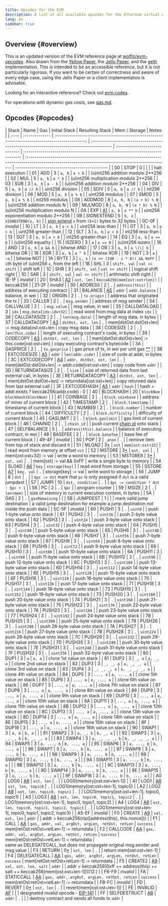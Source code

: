 ```yaml
---
title: Opcodes for the EVM
description: A list of all available opcodes for the Ethereum virtual machine.
lang: en
sidebar: true
---
```


## Overview {#overview}

This is an updated version of the EVM reference page at [wolflo/evm-opcodes](https://github.com/wolflo/evm-opcodes).
Also drawn from the [Yellow Paper](https://ethereum.github.io/yellowpaper/paper.pdf), the [Jello Paper](https://jellopaper.org/evm/), and the [geth](https://github.com/ethereum/go-ethereum) implementation.
This is intended to be an accessible reference, but it is not particularly rigorous.
If you want to be certain of correctness and aware of every edge case, using the Jello Paper or a client implementation is advisable.

Looking for an interactive reference? Check out [evm.codes](https://www.evm.codes/).

For operations with dynamic gas costs, see [gas.md](https://github.com/wolflo/evm-opcodes/blob/main/gas.md).

## Opcodes {#opcodes}

| Stack | Name           |                                               Gas                                               | Initial Stack                                                                             | Resulting Stack                | Mem / Storage                                                                 | Notes                                                                                                                                                 |
| :---: | :------------- | :---------------------------------------------------------------------------------------------: | :---------------------------------------------------------------------------------------- | :----------------------------- | :---------------------------------------------------------------------------- | :---------------------------------------------------------------------------------------------------------------------------------------------------- | ---------------------------------------------- |
|  00   | STOP           |                                                0                                                |                                                                                           |                                |                                                                               | halt execution                                                                                                                                        |
|  01   | ADD            |                                                3                                                | `a, b`                                                                                    | `a + b`                        |                                                                               | (u)int256 addition modulo 2\*\*256                                                                                                                    |
|  02   | MUL            |                                                5                                                | `a, b`                                                                                    | `a * b`                        |                                                                               | (u)int256 multiplication modulo 2\*\*256                                                                                                              |
|  03   | SUB            |                                                3                                                | `a, b`                                                                                    | `a - b`                        |                                                                               | (u)int256 addition modulo 2\*\*256                                                                                                                    |
|  04   | DIV            |                                                5                                                | `a, b`                                                                                    | `a // b`                       |                                                                               | uint256 division                                                                                                                                      |
|  05   | SDIV           |                                                5                                                | `a, b`                                                                                    | `a // b`                       |                                                                               | int256 division                                                                                                                                       |
|  06   | MOD            |                                                5                                                | `a, b`                                                                                    | `a % b`                        |                                                                               | uint256 modulus                                                                                                                                       |
|  07   | SMOD           |                                                5                                                | `a, b`                                                                                    | `a % b`                        |                                                                               | int256 modulus                                                                                                                                        |
|  08   | ADDMOD         |                                                8                                                | `a, b, N`                                                                                 | `(a + b) % N`                  |                                                                               | (u)int256 addition modulo N                                                                                                                           |
|  09   | MULMOD         |                                                8                                                | `a, b, N`                                                                                 | `(a * b) % N`                  |                                                                               | (u)int256 multiplication modulo N                                                                                                                     |
|  0A   | EXP            |               [A1](https://github.com/wolflo/evm-opcodes/blob/main/gas.md#a1-exp)               | `a, b`                                                                                    | `a ** b`                       |                                                                               | uint256 exponentiation modulo 2\*\*256                                                                                                                |
|  0B   | SIGNEXTEND     |                                                5                                                | `b, x`                                                                                    | `SIGNEXTEND(x, b)`             |                                                                               | [sign extend](https://wikipedia.org/wiki/Sign_extension) `x` from `(b+1)` bytes to 32 bytes                                                           |
| 0C-0F | _invalid_      |
|  10   | LT             |                                                3                                                | `a, b`                                                                                    | `a < b`                        |                                                                               | uint256 less-than                                                                                                                                     |
|  11   | GT             |                                                3                                                | `a, b`                                                                                    | `a > b`                        |                                                                               | uint256 greater-than                                                                                                                                  |
|  12   | SLT            |                                                3                                                | `a, b`                                                                                    | `a < b`                        |                                                                               | int256 less-than                                                                                                                                      |
|  13   | SGT            |                                                3                                                | `a, b`                                                                                    | `a > b`                        |                                                                               | int256 greater-than                                                                                                                                   |
|  14   | EQ             |                                                3                                                | `a, b`                                                                                    | `a == b`                       |                                                                               | (u)int256 equality                                                                                                                                    |
|  15   | ISZERO         |                                                3                                                | `a`                                                                                       | `a == 0`                       |                                                                               | (u)int256 iszero                                                                                                                                      |
|  16   | AND            |                                                3                                                | `a, b`                                                                                    | `a && b`                       |                                                                               | bitwise AND                                                                                                                                           |
|  17   | OR             |                                                3                                                | `a, b`                                                                                    | `a \|\| b`                     |                                                                               | bitwise OR                                                                                                                                            |
|  18   | XOR            |                                                3                                                | `a, b`                                                                                    | `a ^ b`                        |                                                                               | bitwise XOR                                                                                                                                           |
|  19   | NOT            |                                                3                                                | `a`                                                                                       | `~a`                           |                                                                               | bitwise NOT                                                                                                                                           |
|  1A   | BYTE           |                                                3                                                | `i, x`                                                                                    | `(x >> (248 - i * 8)) && 0xFF` |                                                                               | `i`th byte of (u)int256 `x`, from the left                                                                                                            |
|  1B   | SHL            |                                                3                                                | `shift, val`                                                                              | `val << shift`                 |                                                                               | shift left                                                                                                                                            |
|  1C   | SHR            |                                                3                                                | `shift, val`                                                                              | `val >> shift`                 |                                                                               | logical shift right                                                                                                                                   |
|  1D   | SAR            |                                                3                                                | `shift, val`                                                                              | `val >> shift`                 |                                                                               | arithmetic shift right                                                                                                                                |
| 1E-1F | _invalid_      |
|  20   | SHA3           |              [A2](https://github.com/wolflo/evm-opcodes/blob/main/gas.md#a2-sha3)               | `ost, len`                                                                                | `keccak256(mem[ost:ost+len])`  |                                                                               | keccak256                                                                                                                                             |
| 21-2F | _invalid_      |
|  30   | ADDRESS        |                                                2                                                | `.`                                                                                       | `address(this)`                |                                                                               | address of executing contract                                                                                                                         |
|  31   | BALANCE        | [A5](https://github.com/wolflo/evm-opcodes/blob/main/gas.md#a5-balance-extcodesize-extcodehash) | `addr`                                                                                    | `addr.balance`                 |                                                                               | balance, in wei                                                                                                                                       |
|  32   | ORIGIN         |                                                2                                                | `.`                                                                                       | `tx.origin`                    |                                                                               | address that originated the tx                                                                                                                        |
|  33   | CALLER         |                                                2                                                | `.`                                                                                       | `msg.sender`                   |                                                                               | address of msg sender                                                                                                                                 |
|  34   | CALLVALUE      |                                                2                                                | `.`                                                                                       | `msg.value`                    |                                                                               | msg value, in wei                                                                                                                                     |
|  35   | CALLDATALOAD   |                                                3                                                | `idx`                                                                                     | `msg.data[idx:idx+32]`         |                                                                               | read word from msg data at index `idx`                                                                                                                |
|  36   | CALLDATASIZE   |                                                2                                                | `.`                                                                                       | `len(msg.data)`                |                                                                               | length of msg data, in bytes                                                                                                                          |
|  37   | CALLDATACOPY   |         [A3](https://github.com/wolflo/evm-opcodes/blob/main/gas.md#a3-copy-operations)         | `dstOst, ost, len`                                                                        | `.`                            | mem[dstOst:dstOst+len] := msg.data[ost:ost+len                                | copy msg data                                                                                                                                         |
|  38   | CODESIZE       |                                                2                                                | `.`                                                                                       | `len(this.code)`               |                                                                               | length of executing contract's code, in bytes                                                                                                         |
|  39   | CODECOPY       |         [A3](https://github.com/wolflo/evm-opcodes/blob/main/gas.md#a3-copy-operations)         | `dstOst, ost, len`                                                                        | `.`                            |                                                                               | mem[dstOst:dstOst+len] := this.code[ost:ost+len]                                                                                                      | copy executing contract's bytecode             |
|  3A   | GASPRICE       |                                                2                                                | `.`                                                                                       | `tx.gasprice`                  |                                                                               | gas price of tx, in wei per unit gas [\*\*](https://github.com/ethereum/EIPs/blob/0341984ff14c8ce398f6d2b3e009c07cd99df8eb/EIPS/eip-1559.md#gasprice) |
|  3B   | EXTCODESIZE    | [A5](https://github.com/wolflo/evm-opcodes/blob/main/gas.md#a5-balance-extcodesize-extcodehash) | `addr`                                                                                    | `len(addr.code)`               |                                                                               | size of code at addr, in bytes                                                                                                                        |
|  3C   | EXTCODECOPY    |           [A4](https://github.com/wolflo/evm-opcodes/blob/main/gas.md#a4-extcodecopy)           | `addr, dstOst, ost, len`                                                                  | `.`                            | mem[dstOst:dstOst+len] := addr.code[ost:ost+len]                              | copy code from `addr`                                                                                                                                 |
|  3D   | RETURNDATASIZE |                                                2                                                | `.`                                                                                       | `size`                         |                                                                               | size of returned data from last external call, in bytes                                                                                               |
|  3E   | RETURNDATACOPY |         [A3](https://github.com/wolflo/evm-opcodes/blob/main/gas.md#a3-copy-operations)         | `dstOst, ost, len`                                                                        | `.`                            | mem[dstOst:dstOst+len] := returndata[ost:ost+len]                             | copy returned data from last external call                                                                                                            |
|  3F   | EXTCODEHASH    | [A5](https://github.com/wolflo/evm-opcodes/blob/main/gas.md#a5-balance-extcodesize-extcodehash) | `addr`                                                                                    | `hash`                         |                                                                               | hash = addr.exists ? keccak256(addr.code) : 0                                                                                                         |
|  40   | BLOCKHASH      |                                               20                                                | `blockNum`                                                                                | `blockHash(blockNum)`          |                                                                               |
|  41   | COINBASE       |                                                2                                                | `.`                                                                                       | `block.coinbase`               |                                                                               | address of miner of current block                                                                                                                     |
|  42   | TIMESTAMP      |                                                2                                                | `.`                                                                                       | `block.timestamp`              |                                                                               | timestamp of current block                                                                                                                            |
|  43   | NUMBER         |                                                2                                                | `.`                                                                                       | `block.number`                 |                                                                               | number of current block                                                                                                                               |
|  44   | DIFFICULTY     |                                                2                                                | `.`                                                                                       | `block.difficulty`             |                                                                               | difficulty of current block                                                                                                                           |
|  45   | GASLIMIT       |                                                2                                                | `.`                                                                                       | `block.gaslimit`               |                                                                               | gas limit of current block                                                                                                                            |
|  46   | CHAINID        |                                                2                                                | `.`                                                                                       | `chain_id`                     |                                                                               | push current [chain id](https://eips.ethereum.org/EIPS/eip-155) onto stack                                                                            |
|  47   | SELFBALANCE    |                                                5                                                | `.`                                                                                       | `address(this).balance`        |                                                                               | balance of executing contract, in wei                                                                                                                 |
|  48   | BASEFEE        |                                                2                                                | `.`                                                                                       | `block.basefee`                |                                                                               | base fee of current block                                                                                                                             |
| 49-4F | _invalid_      |
|  50   | POP            |                                                2                                                | `_anon`                                                                                   | `.`                            |                                                                               | remove item from top of stack and discard it                                                                                                          |
|  51   | MLOAD          |       3[\*](https://github.com/wolflo/evm-opcodes/blob/main/gas.md#a0-1-memory-expansion)       | `ost`                                                                                     | `mem[ost:ost+32]`              |                                                                               | read word from memory at offset `ost`                                                                                                                 |
|  52   | MSTORE         |       3[\*](https://github.com/wolflo/evm-opcodes/blob/main/gas.md#a0-1-memory-expansion)       | `ost, val`                                                                                | `.`                            | mem[ost:ost+32] := val                                                        | write a word to memory                                                                                                                                |
|  53   | MSTORE8        |       3[\*](https://github.com/wolflo/evm-opcodes/blob/main/gas.md#a0-1-memory-expansion)       | `ost, val`                                                                                | `.`                            | mem[ost] := val && 0xFF                                                       | write a single byte to memory                                                                                                                         |
|  54   | SLOAD          |              [A6](https://github.com/wolflo/evm-opcodes/blob/main/gas.md#a6-sload)              | `key`                                                                                     | `storage[key]`                 |                                                                               | read word from storage                                                                                                                                |
|  55   | SSTORE         |             [A7](https://github.com/wolflo/evm-opcodes/blob/main/gas.md#a7-sstore)              | `key, val`                                                                                | `.`                            | storage[key] := val                                                           | write word to storage                                                                                                                                 |
|  56   | JUMP           |                                                8                                                | `dst`                                                                                     | `.`                            |                                                                               | `$pc := dst` mark that `pc` is only assigned if `dst` is a valid jumpdest                                                                             |
|  57   | JUMPI          |                                               10                                                | `dst, condition`                                                                          | `.`                            |                                                                               | `$pc := condition ? dst : $pc + 1`                                                                                                                    |
|  58   | PC             |                                                2                                                | `.`                                                                                       | `$pc`                          |                                                                               | program counter                                                                                                                                       |
|  59   | MSIZE          |                                                2                                                | `.`                                                                                       | `len(mem)`                     |                                                                               | size of memory in current execution context, in bytes                                                                                                 |
|  5A   | GAS            |                                                2                                                | `.`                                                                                       | `gasRemaining`                 |                                                                               |
|  5B   | JUMPDEST       |                                                1                                                |                                                                                           |                                | mark valid jump destination                                                   | a valid jump destination for example a jump destination not inside the push data                                                                      |
| 5C-5F | _invalid_      |
|  60   | PUSH1          |                                                3                                                | `.`                                                                                       | `uint8`                        |                                                                               | push 1-byte value onto stack                                                                                                                          |
|  61   | PUSH2          |                                                3                                                | `.`                                                                                       | `uint16`                       |                                                                               | push 2-byte value onto stack                                                                                                                          |
|  62   | PUSH3          |                                                3                                                | `.`                                                                                       | `uint24`                       |                                                                               | push 3-byte value onto stack                                                                                                                          |
|  63   | PUSH4          |                                                3                                                | `.`                                                                                       | `uint32`                       |                                                                               | push 4-byte value onto stack                                                                                                                          |
|  64   | PUSH5          |                                                3                                                | `.`                                                                                       | `uint40`                       |                                                                               | push 5-byte value onto stack                                                                                                                          |
|  65   | PUSH6          |                                                3                                                | `.`                                                                                       | `uint48`                       |                                                                               | push 6-byte value onto stack                                                                                                                          |
|  66   | PUSH7          |                                                3                                                | `.`                                                                                       | `uint56`                       |                                                                               | push 7-byte value onto stack                                                                                                                          |
|  67   | PUSH8          |                                                3                                                | `.`                                                                                       | `uint64`                       |                                                                               | push 8-byte value onto stack                                                                                                                          |
|  68   | PUSH9          |                                                3                                                | `.`                                                                                       | `uint72`                       |                                                                               | push 9-byte value onto stack                                                                                                                          |
|  69   | PUSH10         |                                                3                                                | `.`                                                                                       | `uint80`                       |                                                                               | push 10-byte value onto stack                                                                                                                         |
|  6A   | PUSH11         |                                                3                                                | `.`                                                                                       | `uint88`                       |                                                                               | push 11-byte value onto stack                                                                                                                         |
|  6B   | PUSH12         |                                                3                                                | `.`                                                                                       | `uint96`                       |                                                                               | push 12-byte value onto stack                                                                                                                         |
|  6C   | PUSH13         |                                                3                                                | `.`                                                                                       | `uint104`                      |                                                                               | push 13-byte value onto stack                                                                                                                         |
|  6D   | PUSH14         |                                                3                                                | `.`                                                                                       | `uint112`                      |                                                                               | push 14-byte value onto stack                                                                                                                         |
|  6E   | PUSH15         |                                                3                                                | `.`                                                                                       | `uint120`                      |                                                                               | push 15-byte value onto stack                                                                                                                         |
|  6F   | PUSH16         |                                                3                                                | `.`                                                                                       | `uint128`                      |                                                                               | push 16-byte value onto stack                                                                                                                         |
|  70   | PUSH17         |                                                3                                                | `.`                                                                                       | `uint136`                      |                                                                               | push 17-byte value onto stack                                                                                                                         |
|  71   | PUSH18         |                                                3                                                | `.`                                                                                       | `uint144`                      |                                                                               | push 18-byte value onto stack                                                                                                                         |
|  72   | PUSH19         |                                                3                                                | `.`                                                                                       | `uint152`                      |                                                                               | push 19-byte value onto stack                                                                                                                         |
|  73   | PUSH20         |                                                3                                                | `.`                                                                                       | `uint160`                      |                                                                               | push 20-byte value onto stack                                                                                                                         |
|  74   | PUSH21         |                                                3                                                | `.`                                                                                       | `uint168`                      |                                                                               | push 21-byte value onto stack                                                                                                                         |
|  75   | PUSH22         |                                                3                                                | `.`                                                                                       | `uint176`                      |                                                                               | push 22-byte value onto stack                                                                                                                         |
|  76   | PUSH23         |                                                3                                                | `.`                                                                                       | `uint184`                      |                                                                               | push 23-byte value onto stack                                                                                                                         |
|  77   | PUSH24         |                                                3                                                | `.`                                                                                       | `uint192`                      |                                                                               | push 24-byte value onto stack                                                                                                                         |
|  78   | PUSH25         |                                                3                                                | `.`                                                                                       | `uint200`                      |                                                                               | push 25-byte value onto stack                                                                                                                         |
|  79   | PUSH26         |                                                3                                                | `.`                                                                                       | `uint208`                      |                                                                               | push 26-byte value onto stack                                                                                                                         |
|  7A   | PUSH27         |                                                3                                                | `.`                                                                                       | `uint216`                      |                                                                               | push 27-byte value onto stack                                                                                                                         |
|  7B   | PUSH28         |                                                3                                                | `.`                                                                                       | `uint224`                      |                                                                               | push 28-byte value onto stack                                                                                                                         |
|  7C   | PUSH29         |                                                3                                                | `.`                                                                                       | `uint232`                      |                                                                               | push 29-byte value onto stack                                                                                                                         |
|  7D   | PUSH30         |                                                3                                                | `.`                                                                                       | `uint240`                      |                                                                               | push 30-byte value onto stack                                                                                                                         |
|  7E   | PUSH31         |                                                3                                                | `.`                                                                                       | `uint248`                      |                                                                               | push 31-byte value onto stack                                                                                                                         |
|  7F   | PUSH32         |                                                3                                                | `.`                                                                                       | `uint256`                      |                                                                               | push 32-byte value onto stack                                                                                                                         |
|  80   | DUP1           |                                                3                                                | `a`                                                                                       | `a, a`                         |                                                                               | clone 1st value on stack                                                                                                                              |
|  81   | DUP2           |                                                3                                                | `_, a`                                                                                    | `a, _, a`                      |                                                                               | clone 2nd value on stack                                                                                                                              |
|  82   | DUP3           |                                                3                                                | `_, _, a`                                                                                 | `a, _, _, a`                   |                                                                               | clone 3rd value on stack                                                                                                                              |
|  83   | DUP4           |                                                3                                                | `_, _, _, a`                                                                              | `a, _, _, _, a`                |                                                                               | clone 4th value on stack                                                                                                                              |
|  84   | DUP5           |                                                3                                                | `..., a`                                                                                  | `a, ..., a`                    |                                                                               | clone 5th value on stack                                                                                                                              |
|  85   | DUP6           |                                                3                                                | `..., a`                                                                                  | `a, ..., a`                    |                                                                               | clone 6th value on stack                                                                                                                              |
|  86   | DUP7           |                                                3                                                | `..., a`                                                                                  | `a, ..., a`                    |                                                                               | clone 7th value on stack                                                                                                                              |
|  87   | DUP8           |                                                3                                                | `..., a`                                                                                  | `a, ..., a`                    |                                                                               | clone 8th value on stack                                                                                                                              |
|  88   | DUP9           |                                                3                                                | `..., a`                                                                                  | `a, ..., a`                    |                                                                               | clone 9th value on stack                                                                                                                              |
|  89   | DUP10          |                                                3                                                | `..., a`                                                                                  | `a, ..., a`                    |                                                                               | clone 10th value on stack                                                                                                                             |
|  8A   | DUP11          |                                                3                                                | `..., a`                                                                                  | `a, ..., a`                    |                                                                               | clone 11th value on stack                                                                                                                             |
|  8B   | DUP12          |                                                3                                                | `..., a`                                                                                  | `a, ..., a`                    |                                                                               | clone 12th value on stack                                                                                                                             |
|  8C   | DUP13          |                                                3                                                | `..., a`                                                                                  | `a, ..., a`                    |                                                                               | clone 13th value on stack                                                                                                                             |
|  8D   | DUP14          |                                                3                                                | `..., a`                                                                                  | `a, ..., a`                    |                                                                               | clone 14th value on stack                                                                                                                             |
|  8E   | DUP15          |                                                3                                                | `..., a`                                                                                  | `a, ..., a`                    |                                                                               | clone 15th value on stack                                                                                                                             |
|  8F   | DUP16          |                                                3                                                | `..., a`                                                                                  | `a, ..., a`                    |                                                                               | clone 16th value on stack                                                                                                                             |
|  90   | SWAP1          |                                                3                                                | `a, b`                                                                                    | `b, a`                         |                                                                               |
|  91   | SWAP2          |                                                3                                                | `a, _, b`                                                                                 | `b, _, a`                      |                                                                               |
|  92   | SWAP3          |                                                3                                                | `a, _, _, b`                                                                              | `b, _, _, a`                   |                                                                               |
|  93   | SWAP4          |                                                3                                                | `a, _, _, _, b`                                                                           | `b, _, _, _, a`                |                                                                               |
|  94   | SWAP5          |                                                3                                                | `a, ..., b`                                                                               | `b, ..., a`                    |                                                                               |
|  95   | SWAP6          |                                                3                                                | `a, ..., b`                                                                               | `b, ..., a`                    |                                                                               |
|  96   | SWAP7          |                                                3                                                | `a, ..., b`                                                                               | `b, ..., a`                    |                                                                               |
|  97   | SWAP8          |                                                3                                                | `a, ..., b`                                                                               | `b, ..., a`                    |                                                                               |
|  98   | SWAP9          |                                                3                                                | `a, ..., b`                                                                               | `b, ..., a`                    |                                                                               |
|  99   | SWAP10         |                                                3                                                | `a, ..., b`                                                                               | `b, ..., a`                    |                                                                               |
|  9A   | SWAP11         |                                                3                                                | `a, ..., b`                                                                               | `b, ..., a`                    |                                                                               |
|  9B   | SWAP12         |                                                3                                                | `a, ..., b`                                                                               | `b, ..., a`                    |                                                                               |
|  9C   | SWAP13         |                                                3                                                | `a, ..., b`                                                                               | `b, ..., a`                    |                                                                               |
|  9D   | SWAP14         |                                                3                                                | `a, ..., b`                                                                               | `b, ..., a`                    |                                                                               |
|  9E   | SWAP15         |                                                3                                                | `a, ..., b`                                                                               | `b, ..., a`                    |                                                                               |
|  9F   | SWAP16         |                                                3                                                | `a, ..., b`                                                                               | `b, ..., a`                    |                                                                               |
|  A0   | LOG0           |         [A8](https://github.com/wolflo/evm-opcodes/blob/main/gas.md#a8-log-operations)          | `ost, len`                                                                                | `.`                            |                                                                               | LOG0(memory[ost:ost+len-1])                                                                                                                           |
|  A1   | LOG1           |         [A8](https://github.com/wolflo/evm-opcodes/blob/main/gas.md#a8-log-operations)          | `ost, len, topic0`                                                                        | `.`                            |                                                                               | LOG1(memory[ost:ost+len-1], topic0)                                                                                                                   |
|  A2   | LOG2           |         [A8](https://github.com/wolflo/evm-opcodes/blob/main/gas.md#a8-log-operations)          | `ost, len, topic0, topic1`                                                                | `.`                            |                                                                               | LOG1(memory[ost:ost+len-1], topic0, topic1)                                                                                                           |
|  A3   | LOG3           |         [A8](https://github.com/wolflo/evm-opcodes/blob/main/gas.md#a8-log-operations)          | `ost, len, topic0, topic1, topic2`                                                        | `.`                            |                                                                               | LOG1(memory[ost:ost+len-1], topic0, topic1, topic2)                                                                                                   |
|  A4   | LOG4           |         [A8](https://github.com/wolflo/evm-opcodes/blob/main/gas.md#a8-log-operations)          | `ost, len, topic0, topic1, topic2, topic3`                                                | `.`                            |                                                                               | LOG1(memory[ost:ost+len-1],&#160;topic0,&#160;topic1,&#160;topic2,&#160;topic3)                                                                       |
| A5-EF | _invalid_      |
|  F0   | CREATE         |        [A9](https://github.com/wolflo/evm-opcodes/blob/main/gas.md#a9-create-operations)        | `val, ost, len`                                                                           | `addr`                         |                                                                               | addr = keccak256(rlp([address(this), this.nonce]))                                                                                                    |
|  F1   | CALL           |         [AA](https://github.com/wolflo/evm-opcodes/blob/main/gas.md#aa-call-operations)         | <code>gas,&#160;addr,&#160;val,&#160;argOst,&#160;argLen,&#160;retOst,&#160;retLen</code> | `success`                      | mem[retOst:retOst+retLen-1] := returndata                                     |
|  F2   | CALLCODE       |         [AA](https://github.com/wolflo/evm-opcodes/blob/main/gas.md#aa-call-operations)         | `gas, addr, val, argOst, argLen, retOst, retLen`                                          | `success`                      | mem[retOst:retOst+retLen-1]&#160;=&#160;returndata                            | same&#160;as&#160;DELEGATECALL,&#160;but&#160;does&#160;not&#160;propagate&#160;original&#160;msg.sender&#160;and&#160;msg.value                      |
|  F3   | RETURN         |       0[\*](https://github.com/wolflo/evm-opcodes/blob/main/gas.md#a0-1-memory-expansion)       | `ost, len`                                                                                | `.`                            |                                                                               | return mem[ost:ost+len-1]                                                                                                                             |
|  F4   | DELEGATECALL   |         [AA](https://github.com/wolflo/evm-opcodes/blob/main/gas.md#aa-call-operations)         | `gas, addr, argOst, argLen, retOst, retLen`                                               | `success`                      | mem[retOst:retOst+retLen-1] := returndata                                     |
|  F5   | CREATE2        |        [A9](https://github.com/wolflo/evm-opcodes/blob/main/gas.md#a9-create-operations)        | `val, ost, len, salt`                                                                     | `addr`                         |                                                                               | addr = keccak256(0xff ++ address(this) ++ salt ++ keccak256(mem[ost:ost+len-1]))[12:]                                                                 |
| F6-F9 | _invalid_      |
|  FA   | STATICCALL     |         [AA](https://github.com/wolflo/evm-opcodes/blob/main/gas.md#aa-call-operations)         | `gas, addr, argOst, argLen, retOst, retLen`                                               | `success`                      | mem[retOst:retOst+retLen-1] := returndata                                     |
| FB-FC | _invalid_      |
|  FD   | REVERT         |       0[\*](https://github.com/wolflo/evm-opcodes/blob/main/gas.md#a0-1-memory-expansion)       | `ost, len`                                                                                | `.`                            |                                                                               | revert(mem[ost:ost+len-1])                                                                                                                            |
|  FE   | INVALID        |             [AF](https://github.com/wolflo/evm-opcodes/blob/main/gas.md#af-invalid)             |                                                                                           |                                | designated invalid opcode - [EIP-141](https://eips.ethereum.org/EIPS/eip-141) |
|  FF   | SELFDESTRUCT   |          [AB](https://github.com/wolflo/evm-opcodes/blob/main/gas.md#ab-selfdestruct)           | `addr`                                                                                    | `.`                            |                                                                               |                                                                                                                                                       | destroy contract and sends all funds to `addr` |
